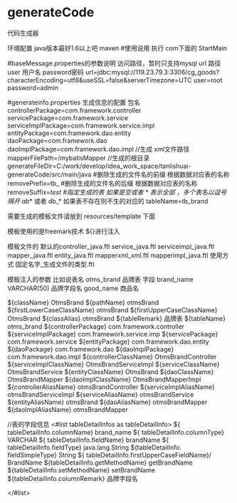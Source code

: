 # generateCode
代码生成器

环境配置  java版本最好1.6以上吧 maven
#使用说用
执行 com下面的 StartMain

#baseMessage.properties的参数说明
访问路径，暂时只支持mysql  url 路径  user 用户名 password密码
url=jdbc:mysql://119.23.79.3:3306/cg_goods?characterEncoding=utf8&useSSL=false&serverTimezone=UTC
user=root
password=admin

#generateinfo.properties 生成信息的配置
包名
controllerPackage=com.framework.controller
servicePackage=com.framework.service
serviceImplPackage=com.framework.service.impl
entityPackage=com.framework.dao.entity
daoPackage=com.framework.dao
daoImplPackage=com.framework.dao.impl
//生成 xml文件路径
mapperFilePath=/mybatisMapper
//生成的根目录
generateFileDir=C:/work/develop/idea_work_space/tanlishuai-generateCode/src/main/java
#删除生成的文件名的前缀 根据数据对应表的名称
removePrefix=tb_
#删除生成的文件名的后缀 根据数据对应表的名称
removeSuffix=_test
#指定生成的表 如果是空或者 * 表示全部  ，多个表名以逗号隔开  ab_* 或者 db_* 如果表不存在则不生的对应的
tableName=tb_brand


需要生成的模板文件请放到 resources/template 下面 

模板使用的是freemark技术  ${}进行注入

模板文件的
默认的controller_java.ftl  service_java.ftl serviceimpl_java.ftl
mapper_java.ftl entity_java.ftl  mapperxml_xml.ftl
mapperimpl_java.ftl
使用方式   固定名字_生成文件的类型.ftl

模板注入的参数
比如说表名 otms_brand 品牌表  字段    brand_name VARCHAR(50) 品牌字段名 good_name 商品名

 ${className}   OtmsBrand
 ${pathName}      otmsBrand
 ${firstLowerCaseClassName}  otmsBrand
 ${firstUpperCaseClassName} OtmsBrand
 ${classAlias}  otmsBrand
 ${tableRemark}  品牌表
 ${tableName}  otms_brand
 ${controllerPackage}  com.framework.controller
 ${serviceImplPackage}  com.framework.service.imp
 ${servicePackage}  com.framework.service
 ${entityPackage}   com.framework.dao.entity
 ${daoPackage}  com.framework.dao
 ${daoImplPackage} com.framework.dao.impl
 ${controllerClassName}   OtmsBrandController
 ${serviceImplClassName}  OtmsBrandServiceImpl
 ${serviceClassName} OtmsBrandService
 ${entityClassName}  OtmsBrand
 ${daoClassName}   OtmsBrandMapper
 ${daoImplClassName}   OtmsBrandMapperImpl
 ${controllerAliasName}   otmsBrandController
 ${serviceImplAliasName}  otmsBrandServiceImpl
 ${serviceAliasName}   otmsBrandService
 ${entityAliasName}  otmsBrand
 ${daoAliasName}  otmsBrandMapper
 ${daoImplAliasName}  otmsBrandMapper

 //表的字段信息
 <#list  tableDetailInfos as tableDetailInfo>
 ${ tableDetailInfo.columnName}   brand_name
 ${ tableDetailInfo.columnType} VARCHAR
 ${ tableDetailInfo.fieldName}  brandName
 ${ tableDetailInfo.fieldType} java.lang.String
 ${tableDetailInfo. fieldSimpleType} String
 ${ tableDetailInfo.firstUpperCaseFieldName}/ BrandName
 ${tableDetailInfo.getMethodName} getBrandName
 ${tableDetailInfo.setMethodName} setBrandName
 ${tableDetailInfo.columnRemark} 品牌字段名

 </#list>


